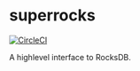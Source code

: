 # superrocks

[![CircleCI](https://circleci.com/gh/agrafix/superrocks.svg?style=svg)](https://circleci.com/gh/agrafix/superrocks)

A highlevel interface to RocksDB.
